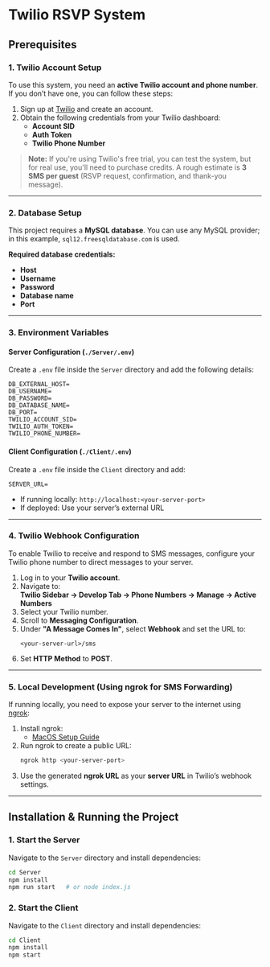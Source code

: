# **Twilio RSVP System**

## **Prerequisites**

### **1. Twilio Account Setup**

To use this system, you need an **active Twilio account and phone number**. If you don’t have one, you can follow these steps:

1. Sign up at [Twilio](https://www.twilio.com/) and create an account.
2. Obtain the following credentials from your Twilio dashboard:
   - **Account SID**
   - **Auth Token**
   - **Twilio Phone Number**

> **Note:** If you're using Twilio's free trial, you can test the system, but for real use, you'll need to purchase credits. A rough estimate is **3 SMS per guest** (RSVP request, confirmation, and thank-you message).

---

### **2. Database Setup**

This project requires a **MySQL database**. You can use any MySQL provider; in this example, `sql12.freesqldatabase.com` is used.

**Required database credentials:**

- **Host**
- **Username**
- **Password**
- **Database name**
- **Port**

---

### **3. Environment Variables**

#### **Server Configuration (`./Server/.env`)**

Create a `.env` file inside the `Server` directory and add the following details:

```plaintext
DB_EXTERNAL_HOST=
DB_USERNAME=
DB_PASSWORD=
DB_DATABASE_NAME=
DB_PORT=
TWILIO_ACCOUNT_SID=
TWILIO_AUTH_TOKEN=
TWILIO_PHONE_NUMBER=
```

#### **Client Configuration (`./Client/.env`)**

Create a `.env` file inside the `Client` directory and add:

```plaintext
SERVER_URL=
```

- If running locally: `http://localhost:<your-server-port>`
- If deployed: Use your server’s external URL

---

### **4. Twilio Webhook Configuration**

To enable Twilio to receive and respond to SMS messages, configure your Twilio phone number to direct messages to your server.

1. Log in to your **Twilio account**.
2. Navigate to:  
   **Twilio Sidebar → Develop Tab → Phone Numbers → Manage → Active Numbers**
3. Select your Twilio number.
4. Scroll to **Messaging Configuration**.
5. Under **"A Message Comes In"**, select **Webhook** and set the URL to:
   ```
   <your-server-url>/sms
   ```
6. Set **HTTP Method** to **POST**.

---

### **5. Local Development (Using ngrok for SMS Forwarding)**

If running locally, you need to expose your server to the internet using [ngrok](https://ngrok.com/):

1. Install ngrok:
   - [MacOS Setup Guide](https://dashboard.ngrok.com/get-started/setup/macos)
2. Run ngrok to create a public URL:
   ```sh
   ngrok http <your-server-port>
   ```
3. Use the generated **ngrok URL** as your **server URL** in Twilio’s webhook settings.

---

## **Installation & Running the Project**

### **1. Start the Server**

Navigate to the `Server` directory and install dependencies:

```sh
cd Server
npm install
npm run start   # or node index.js
```

### **2. Start the Client**

Navigate to the `Client` directory and install dependencies:

```sh
cd Client
npm install
npm start
```
